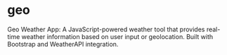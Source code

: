 # geo
Geo Weather App: A JavaScript-powered weather tool that provides real-time weather information based on user input or geolocation. Built with Bootstrap and WeatherAPI integration.
